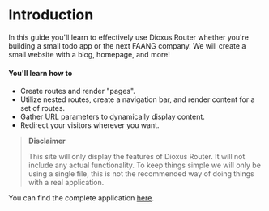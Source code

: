 # Introduction

In this guide you'll learn to effectively use Dioxus Router whether you're
building a small todo app or the next FAANG company. We will create a small
website with a blog, homepage, and more!

#### You'll learn how to
- Create routes and render "pages".
- Utilize nested routes, create a navigation bar, and render content for a
  set of routes.
- Gather URL parameters to dynamically display content.
- Redirect your visitors wherever you want.

> **Disclaimer**
>
> This site will only display the features of Dioxus Router. It will not include
> any actual functionality. To keep things simple we will only be using a single
> file, this is not the recommended way of doing things with a real application.

You can find the complete application [here](https://github.com/TeFiLeDo/dioxus-router-example).
